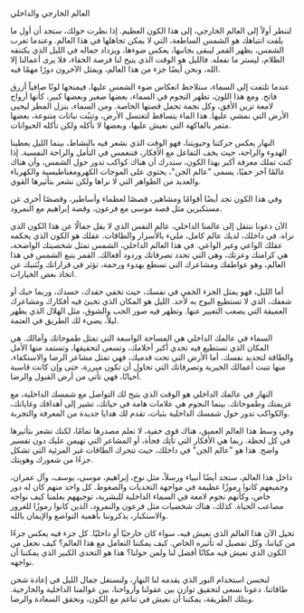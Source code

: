 العالم الخارجي والداخلي

لننظر أولاً إلى العالم الخارجي، إلى هذا الكون العظيم. إذا نظرت حولك، ستجد أن أول ما يلفت انتباهك هو الشمس الساطعة، التي لا يمكن تجاهلها في هذا العالم. وعندما تغرب الشمس، يظهر القمر ليبقى بجانبها، يعكس ضوءها، ويزداد جماله في الليل الذي يكتنفه الظلام، ليستر ما نفعله. فالليل هو الوقت الذي يتيح لنا فرصة الخفاء، فلا يرى أعمالنا إلا الله، ونحن أيضًا جزء من هذا العالم، ويمثل الآخرون دورًا مهمًا فيه.

عندما تلتفت إلى السماء، ستلاحظ انعكاس ضوء الشمس عليها، فيمنحها لونًا صافياً أزرق فاتح. ومع هذا اللون، تظهر النجوم في السماء، بعضها صغير وبعضها كبير، كأنها أرواح لامعة تزين الأفق، وكل نجمة تحمل قصتها الخاصة. ومن السماء، ينزل المطر ليحيي الأرض التي نمشي عليها. هذا الماء يتساقط لتغتسل الأرض، وتنبُت نباتات متنوعة، بعضها مثمر بالفاكهة التي نعيش عليها، وبعضها لا نأكله ولكن تأكله الحيوانات.

النهار يعكس حركتنا وحيويتنا، فهو الوقت الذي نشعر فيه بالنشاط، بينما الليل يعطينا الهدوء والراحة، حيث يخف التفاعل مع الأفكار، فننغمس في التأمل والراحة النفسية. إذا كنت تملك معرفة أكبر بهذا الكون، ستدرك أن هناك كواكب تدور حول الشمس، وأن هناك عالمًا آخر خفيًا، يسمى "عالم الجن"، يحتوي على الموجات الكهرومغناطيسية والكهرباء والعديد من الظواهر التي لا نراها ولكن نشعر بتأثيرها القوي.

وفي هذا الكون تجد أيضًا أقوامًا ومشاهير، قصصًا لعظماء وأساطير، وقصصًا أخرى عن مستكبرين مثل قصة موسى مع فرعون، وقصة إبراهيم مع النمرود.

الآن دعونا ننتقل إلى عالمنا الداخلي، عالم النفس الذي لا يقل جمالًا عن هذا الكون الذي نراه. في داخلك، لديك عالم كامل، مليء بالأسرار والطاقات. عقلك هو الكون الذي يحكمه عقلك الواعي وغير الواعي. في هذا العالم الداخلي، الشمس تمثل شخصيتك الواضحة، هي كرامتك وعزتك، وهي التي تحدد تصرفاتك وردود أفعالك. القمر يتبع الشمس في هذا العالم، وهو عواطفك ومشاعرك التي تسطع بهدوء ورحمة، تؤثر في قراراتك وتُثنيك عن اتخاذ بعض الخيارات.

أما الليل، فهو يمثل الجزء الخفي في نفسك، حيث تخفي حقدك، حسدك، وربما حبك أو شغفك، الذي لا تستطيع البوح به لأحد. الليل هو المكان الذي تخبئ فيه أفكارك ومشاعرك العميقة التي يصعب التعبير عنها. وتظهر فيه صور الحب والشوق، مثل الهلال الذي يظهر ليلاً، يضيء لك الطريق في العتمة.

السماء في عالمك الداخلي هي المساحة الواسعة التي تمثل طموحاتك وآمالك. هي المكان الذي تستطيع فيه تحدي أكبر أحلامك، وتسعى لتحقيقها، وتستمد منها الأمل والطاقة لتجديد نفسك. أما الأرض التي تحت قدميك، فهي تمثل مشاعر الرضا والاستكفاء، منها تنبت أعمالك الخيرية وتصرفاتك التي تحاول أن تكون مبررة، حتى وإن كانت قاسية أحيانًا، فهي تأتي من أرض القبول والرضا.

النهار في عالمك الداخلي هو الوقت الذي يتيح لك التواصل مع شمسك الداخلية، مع عزيمتك وطموحاتك. بينما النجوم هي علامات هامة في حياتك، تشير إلى أهدافك وغاياتك، والكواكب تدور حول شمسك الداخلية بثبات، تقدم لك هدايا جديدة من المعرفة والتجربة.

وفي وسط هذا العالم العميق، هناك قوى خفية، لا تعلم مصدرها تمامًا، لكنك تشعر بتأثيرها في كل لحظة. ربما هي الأفكار التي تأتِك فجأة، أو المشاعر التي تهيمن عليك دون تفسير واضح. هذا هو "عالم الجن" في داخلك، حيث تتحرك الطاقات غير المرئية التي تشكل جزءًا من شعورك وهويتك.

داخل هذا العالم، ستجد أيضًا أنبياء ورسلاً، مثل نوح، إبراهيم، موسى، يوسف، وآل عمران، وجميعهم كانوا رموزًا عظيمة في مواجهة التحديات والضغوط. كل واحد منهم كان له دور خاص، وكأنهم نجوم لامعة في السماء الداخلية للبشرية، توجيههم يعلمنا كيف نواجه مصاعب الحياة. كذلك، هناك شخصيات مثل فرعون والنمرود، الذين كانوا رموزًا للغرور والاستكبار، يذكروننا بأهمية التواضع والإيمان بالله.

تخيل الآن هذا العالم الذي نعيش فيه، سواء كان خارجيًا أو داخليًا. كل جزء فيه يعكس جزءًا من كياننا، وكل تفصيل له تأثيره الخاص. كيف يمكننا التعامل مع هذا العالم؟ كيف نجعل من الكون الذي نعيش فيه مكانًا أفضل لنا ولمن حولنا؟ هذا هو التحدي الكبير الذي يمكننا أن نواجهه.

لنحسن استخدام النور الذي يقدمه لنا النهار، ولنستغل جمال الليل في إعادة شحن طاقاتنا. دعونا نسعى لتحقيق توازن بين عقولنا وأرواحنا، بين عوالمنا الداخلية والخارجية. وبتلك الطريقة، يمكننا أن نعيش في تناغم مع الكون، ونحقق السعادة والرضا.